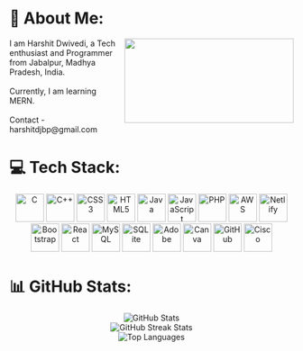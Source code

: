 
# 💫 About Me: 


<img src="https://i.pinimg.com/originals/9c/18/fd/9c18fda9d8c4cf51e8bb2ac13e02dc93.gif" align="right" width=300px height=150px/>

  <p align="left">I am Harshit Dwivedi, a Tech enthusiast and Programmer from Jabalpur, Madhya Pradesh, India.<br><br>Currently, I am learning MERN.<br><br>Contact - harshitdjbp@gmail.com</p>


# 💻 Tech Stack:
<div align="center">
  <img src="https://img.shields.io/badge/c-%2300599C.svg?style=for-the-badge&logo=c&logoColor=white" alt="C" width="50" height="50">
  <img src="https://img.shields.io/badge/c++-%2300599C.svg?style=for-the-badge&logo=c%2B%2B&logoColor=white" alt="C++" width="50" height="50">
  <img src="https://img.shields.io/badge/css3-%231572B6.svg?style=for-the-badge&logo=css3&logoColor=white" alt="CSS3" width="50" height="50">
  <img src="https://img.shields.io/badge/html5-%23E34F26.svg?style=for-the-badge&logo=html5&logoColor=white" alt="HTML5" width="50" height="50">
  <img src="https://img.shields.io/badge/java-%23ED8B00.svg?style=for-the-badge&logo=openjdk&logoColor=white" alt="Java" width="50" height="50">
  <img src="https://img.shields.io/badge/javascript-%23323330.svg?style=for-the-badge&logo=javascript&logoColor=%23F7DF1E" alt="JavaScript" width="50" height="50">
  <img src="https://img.shields.io/badge/php-%23777BB4.svg?style=for-the-badge&logo=php&logoColor=white" alt="PHP" width="50" height="50">
  <img src="https://img.shields.io/badge/AWS-%23FF9900.svg?style=for-the-badge&logo=amazon-aws&logoColor=white" alt="AWS" width="50" height="50">
  <img src="https://img.shields.io/badge/netlify-%23000000.svg?style=for-the-badge&logo=netlify&logoColor=#00C7B7" alt="Netlify" width="50" height="50">
  <img src="https://img.shields.io/badge/bootstrap-%238511FA.svg?style=for-the-badge&logo=bootstrap&logoColor=white" alt="Bootstrap" width="50" height="50">
  <img src="https://img.shields.io/badge/react-%2320232a.svg?style=for-the-badge&logo=react&logoColor=%2361DAFB" alt="React" width="50" height="50">
  <img src="https://img.shields.io/badge/mysql-4479A1.svg?style=for-the-badge&logo=mysql&logoColor=white" alt="MySQL" width="50" height="50">
  <img src="https://img.shields.io/badge/sqlite-%2307405e.svg?style=for-the-badge&logo=sqlite&logoColor=white" alt="SQLite" width="50" height="50">
  <img src="https://img.shields.io/badge/adobe-%23FF0000.svg?style=for-the-badge&logo=adobe&logoColor=white" alt="Adobe" width="50" height="50">
  <img src="https://img.shields.io/badge/Canva-%2300C4CC.svg?style=for-the-badge&logo=Canva&logoColor=white" alt="Canva" width="50" height="50">
  <img src="https://img.shields.io/badge/github-%23121011.svg?style=for-the-badge&logo=github&logoColor=white" alt="GitHub" width="50" height="50">
  <img src="https://img.shields.io/badge/cisco-%23049fd9.svg?style=for-the-badge&logo=cisco&logoColor=black" alt="Cisco" width="50" height="50">
</div>

# 📊 GitHub Stats:
<div align="center">
  <img src="https://github-readme-stats.vercel.app/api?username=Harshitd-1511&theme=vision-friendly-dark&hide_border=false&include_all_commits=true&count_private=true" alt="GitHub Stats"><br/>
  <img src="https://github-readme-streak-stats.herokuapp.com/?user=Harshitd-1511&theme=vision-friendly-dark&hide_border=false" alt="GitHub Streak Stats"><br/>
  <img src="https://github-readme-stats.vercel.app/api/top-langs/?username=Harshitd-1511&theme=vision-friendly-dark&hide_border=false&include_all_commits=true&count_private=true&layout=compact" alt="Top Languages">
</div>

</div>

